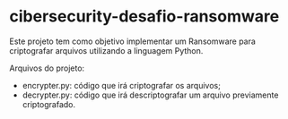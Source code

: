 # cibersecurity-desafio-ransomware

Este projeto tem como objetivo implementar um Ransomware para criptografar arquivos utilizando a linguagem Python.

Arquivos do projeto:

* encrypter.py: código que irá criptografar os arquivos;
* decrypter.py: código que irá descriptografar um arquivo previamente criptografado.
